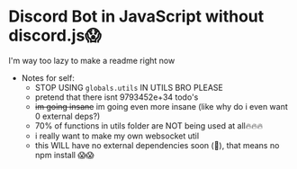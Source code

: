 # Discord Bot in JavaScript without discord.js😱
I'm way too lazy to make a readme right now

* Notes for self:
  * STOP USING `globals.utils` IN UTILS BRO PLEASE
  * pretend that there isnt 9793452e+34 todo's
  * ~~im going insane~~ im going even more insane (like why do i even want 0 external deps?)
  * 70% of functions in utils folder are NOT being used at all🔥🔥🔥
  * i really want to make my own websocket util
  * this WILL have no external dependencies soon (🙏), that means no npm install 😱😱